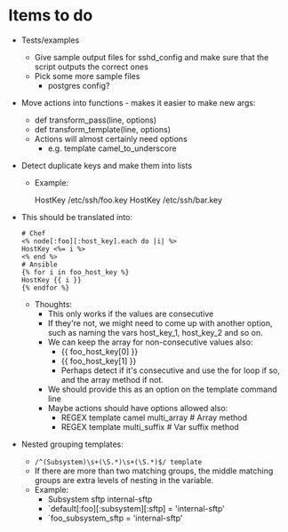# Items to do

 * Tests/examples
   * Give sample output files for sshd_config and make sure that the script
     outputs the correct ones
   * Pick some more sample files
     * postgres config?
 * Move actions into functions - makes it easier to make new args:
    * def transform_pass(line, options)
    * def transform_template(line, options)
    * Actions will almost certainly need options
        * e.g. template camel_to_underscore
 * Detect duplicate keys and make them into lists
   * Example:

        HostKey /etc/ssh/foo.key
        HostKey /etc/ssh/bar.key

  * This should be translated into:

        # Chef
        <% node[:foo][:host_key].each do |i| %>
        HostKey <%= i %>
        <% end %>
        # Ansible
        {% for i in foo_host_key %}
        HostKey {{ i }}
        {% endfor %}

    * Thoughts:
      * This only works if the values are consecutive
      * If they're not, we might need to come up with another option, such
        as naming the vars host_key_1, host_key_2 and so on.
      * We can keep the array for non-consecutive values also:
        * {{ foo_host_key[0] }}
        * {{ foo_host_key[1] }}
        * Perhaps detect if it's consecutive and use the for loop if so, and
          the array method if not.
      * We should provide this as an option on the template command line
      * Maybe actions should have options allowed also:
        * REGEX template camel multi_array # Array method
        * REGEX template multi_suffix # Var suffix method
 * Nested grouping templates:
    * `/^(Subsystem)\s+(\S.*)\s+(\S.*)$/ template`
    * If there are more than two matching groups, the middle matching groups
      are extra levels of nesting in the variable.
    * Example:
      * Subsystem sftp internal-sftp
      * `default[:foo][:subsystem][:sftp] = 'internal-sftp'
      * `foo_subsystem_sftp = 'internal-sftp'
